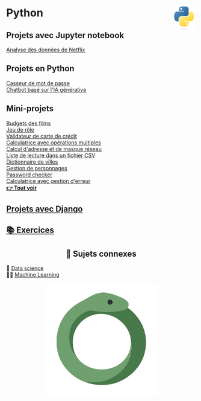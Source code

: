 # **Python** <a href="docs"><img align="right" src="assets/logo/Python-logo-notext.svg" alt="Python" height="64px"></a>
## **Projets avec Jupyter notebook**
[Analyse des données de Netflix](Anaconda/netflix)  
<!-- [Analyse des données des universités américaines](Anaconda/usUniversities) -->
<!--
## **Projets de machine learning**
[Prédiction du score de dépenses des clients](https://github.com/MiKL5/machineLearning/blob/master/projects/spendingScore)  
[Prédiction de la qualité du vin](https://github.com/MiKL5/machineLearning/blob/master/projects/wineQuality)  
[Prédiction du courrier indésirable](https://github.com/MiKL5/machineLearning/blob/master/projects/spam)  
[Prédiction immobilière à Melbourne](https://github.com/MiKL5/machineLearning/blob/master/projects/melbourne)  
[Prédiction du prix des maisons](https://github.com/MiKL5/machineLearning/blob/master/projects/house)   -->
## **Projets en Python**
[Casseur de mot de passe](projets/psswdBreaker) <!--<kbd>_**Wip**_</kbd>-->  
[Chatbot basé sur l'IA générative](projets/firstChatbot)  
<!-- [Jeu Snake](projects/snake) - _(soon)_  -->
## Mini-projets
[Budgets des films](miniProjets/filmBudgets)  
[Jeu de rôle](exercises/more/rpg)  
[Validateur de carte de crédit](miniProjets/creditCardValidator)  
[Calculatrice avec opérations multiples](miniProjets/calculator)  
[Calcul d'adresse et de masque réseau](miniProjets/networkAdressMask)  
[Liste de lecture dans un fichier CSV](miniProjets/booklist2)  
[Dictionnaire de villes](miniProjets/dictionaryOfCities)  
[Gestion de personnages](miniProjets/characterManagement)  
[Password checker](exercises/more/passwordChecker)  
[Calculatrice avec gestion d'erreur](exercises/more/calculatorWithErrorHandling)  
[**👉 Tout voir**](miniProjets)
##  [**Projets avec Django**](projets/django)
## [**📚 Exercices**](exercises)
<h2 align="center"><b>🔗 Sujets connexes</b></h2>

🧠 [Data science](https://github.com/MiKL5/DataScience)  
🤖🧠 [Machine Learning](https://github.com/MiKL5/machineLearning)
<div align="center"><a href="docs"><img src="assets/images/snake.png" alt="Python" width="300px"></a>